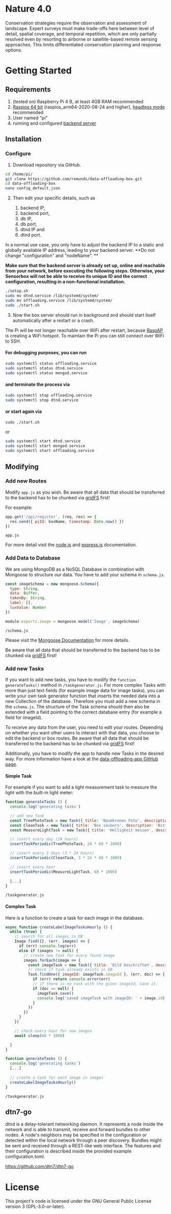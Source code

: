 # Nature 4.0

Conservation strategies require the observation and assessment of landscape. Expert surveys must make trade-offs here between level of detail, spatial coverage, and temporal repetition, which are only partially resolved even by resorting to airborne or satellite-based remote sensing approaches. This limits differentiated conservation planning and response options.

# Getting Started

## Requirements

1. (tested on) Raspberry Pi 4 B, at least 4GB RAM recommended
2. [Raspios 64 bit](https://downloads.raspberrypi.org/raspios_arm64/images/) (raspios_arm64-2020-08-24 and higher), [headless mode](https://www.raspberrypi.org/documentation/configuration/wireless/headless.md) recommended
3. User named "pi"
4. running and configured [backend server](https://github.com/remunds/data-offloading-backend)

## Installation

### Configure

1. Download repository via GitHub.

```bash
cd /home/pi/
git clone https://github.com/remunds/data-offloading-box.git
cd data-offloading-box
nano config_default.json
```

2. Then edit your specific details, such as 

   1. backend IP, 
   2. backend port, 
   3. db IP, 
   4. db port, 
   5. dtnd IP and 
   6. dtnd port.

In a normal use case, you only have to adjust the backend IP to a static and globally available IP address, leading to your backend server.
**Do not change "configuration" and "nodeName". **

**Make sure that the backend server is already set up, online and reachable from your network, before executing the following steps. Otherwise, your Sensorbox will not be able to receive its unique ID and the correct configuration, resulting in a non-functional installation.**


```bash
./setup.sh
sudo mv dtnd.service /lib/systemd/system/
sudo mv offloading.service /lib/systemd/system/ 
sudo ./start.sh
```

3. Now the box server should run in background and should start itself automatically after a restart or a crash.

The Pi will be not longer reachable over WiFi after restart, because [RaspAP](https://github.com/RaspAP/raspap-webgui) is creating a WiFi hotspot. To maintain the Pi you can still connect over WiFi to SSH. 

#### For debugging purposes, you can run

```bash
sudo systemctl status offloading.service
sudo systemctl status dtnd.service
sudo systemctl status mongod.service
```

#### and terminate the process via

```bash
sudo systemctl stop offloading.service
sudo systemctl stop dtnd.service
```

#### or start again via

```bash
sudo ./start.sh
```

or

```bash
sudo systemctl start dtnd.service
sudo systemctl start mongod.service
sudo systemctl start offloading.service
```

## Modifying

### Add new Routes

Modify `app.js` as you wish. Be aware that all data that should be transferred to the backend has to be chunked via [gridFS](https://www.npmjs.com/package/mongoose-gridfs) first!

For example:

```js
app.get('/api/register', (req, res) => {
  res.send({ piId: boxName, timestamp: Date.now() })
})
```

`app.js`

For more detail visit the [node.js](https://nodejs.org/en/docs/) and [express.js](http://expressjs.com/en/5x/api.html) documentation.

### Add Data to Database

We are using MongoDB as a NoSQL Database in combination with Mongoose to structure our data. You have to add your schema in `schema.js`.

```js
const imageSchema = new mongoose.Schema({
  type: String,
  data: Buffer,
  takenBy: String,
  label: [],
  luxValue: Number
}) 

module.exports.image = mongoose.model('Image', imageSchema)
```

`/schema.js`

Please visit the [Mongoose Documentation](https://mongoosejs.com/) for more details.

Be aware that all data that should be transferred to the backend has to be chunked via [gridFS](https://www.npmjs.com/package/mongoose-gridfs) first!

### Add new Tasks

If you want to add new tasks, you have to modify the `function generateTasks()` method in `/taskgenerator.js`. 
For more complex Tasks with more than just text fields (for example image data for image tasks), you can write your own task generator function that inserts the needed data into a new Collection of the database. Therefore you must add a new schema in the `schema.js`. The structure of the Task schema should then also be extended with a field pointing to the correct database entry (for example a field for imageId).

To receive any data from the user, you need to edit your routes. Depending on whether you want other users to interact with that data, you choose to edit the backend or box routes. Be aware that all data that should be transferred to the backend has to be chunked via [gridFS](https://www.npmjs.com/package/mongoose-gridfs) first!

Additionally, you have to modify the app to handle new Tasks in the desired way. For more information have a look at the [data-offloading-app GitHub page](https://github.com/remunds/data-offloading-app). 

#### Simple Task

For example if you want to add a light measurement task to measure the light with the built-in light meter:

```js
function generateTasks () {
  console.log('generating tasks')

  // add new Task
  const TreePhotoTask = new Task({ title: 'Baumkronen Foto', description: 'Bitte nehme ein Foto der Baumkrone auf.' })
  const CleanTask = new Task({ title: 'Box säubern', description: 'Bitte entferne Äste und Schmutz von der Oberfläche der Sensorbox.' })
  const MeasureLightTask = new Task({ title: 'Helligkeit messen', description: 'Bitte messe die Helligkeit bei der Sensorbox mit dem Lichtsensor am Handy.'})

  // insert every day (24 hours)
  insertTaskPeriodic(TreePhotoTask, 24 * 60 * 1000)

  // insert every 3 days (3 * 24 hours)
  insertTaskPeriodic(CleanTask, 3 * 24 * 60 * 1000)

  // insert every hour
  insertTaskPeriodic(MeasureLightTask, 60 * 1000)
    
  [...]
} 
```

`/taskgenerator.js`

#### Complex Task

Here is a function to create a task for each image in the database.

```js
async function createLabelImageTasksHourly () {
  while (true) {
    // search for all images in DB
    Image.find({}, (err, images) => {
      if (err) console.log(err)
      else if (images != null) {
        // create new Task for every found image
        images.forEach(image => {
          const imageTask = new Task({ title: 'Bild beschriften', description: 'Bitte wähle das passende Label aus.', imageId: image.id })
          // check if task already exists in DB
          Task.findOne({ imageId: imageTask.imageId }, (err, doc) => {
            if (err) return console.error(err)
            // if there is no task with the given imageId, save it.
            if (doc == null) {
              imageTask.save()
              console.log('saved imageTask with imageID: ' + image.id)
            }
          })
        })
      }
    })

    // check every hour for new images
    await sleep(60 * 1000)

  }
}

function generateTasks () {
  console.log('generating tasks')
  [...]
   
  // create a task for each image in images
  createLabelImageTasksHourly()
}
```

`/taskgenerator.js`

## dtn7-go

dtnd is a delay-tolerant networking daemon. It represents a node inside the network and is able to transmit, receive and forward bundles to other nodes. A node's neighbors may be specified in the configuration or detected within the local network through a peer discovery. Bundles might be sent and received through a REST-like web interface. The features and their configuration is described inside the provided example configuration.toml.

https://github.com/dtn7/dtn7-go

# License

This project's code is licensed under the GNU General Public License version 3 (GPL-3.0-or-later).